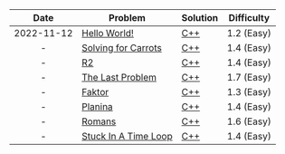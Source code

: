 |Date|Problem|Solution|Difficulty|
|:---:|---|---|---|
|2022-11-12|[Hello World!](https://open.kattis.com/problems/hello)|[C++](/kattis/src/hello.cpp)|1.2 (Easy)|
|-|[Solving for Carrots](https://open.kattis.com/problems/carrots)|[C++](/kattis/src/carrots.cpp)|1.4 (Easy)|
|-|[R2](https://open.kattis.com/problems/r2)|[C++](/kattis/src/r2.cpp)|1.4 (Easy)|
|-|[The Last Problem](https://open.kattis.com/problems/thelastproblem)|[C++](/kattis/src/thelastproblem.cpp)|1.7 (Easy)|
|-|[Faktor](https://open.kattis.com/problems/faktor)|[C++](/kattis/src/faktor.cpp)|1.3 (Easy)|
|-|[Planina](https://open.kattis.com/problems/planina)|[C++](/kattis/src/planina.cpp)|1.4 (Easy)|
|-|[Romans](https://open.kattis.com/problems/romans)|[C++](/kattis/src/romans.cpp)|1.6 (Easy)|
|-|[Stuck In A Time Loop](https://open.kattis.com/problems/timeloop)|[C++](/kattis/src/timeloop.cpp)|1.4 (Easy)|

